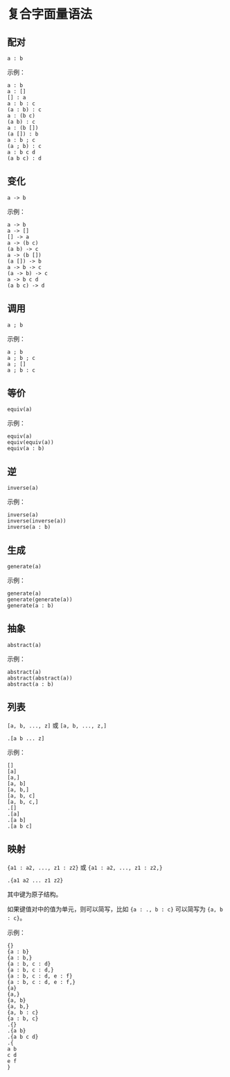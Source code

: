 # 复合字面量语法

## 配对

`a : b`

示例：

```air
a : b
a : []
[] : a
a : b : c
(a : b) : c
a : (b c)
(a b) : c
a : (b [])
(a []) : b
a : b ; c
(a ; b) : c
a : b c d
(a b c) : d
```

## 变化

`a -> b`

示例：

```air
a -> b
a -> []
[] -> a
a -> (b c)
(a b) -> c
a -> (b [])
(a []) -> b
a -> b -> c
(a -> b) -> c
a -> b c d
(a b c) -> d
```

## 调用

`a ; b`

示例：

```Air
a ; b
a ; b ; c
a ; []
a ; b : c
```

## 等价

`equiv(a)`

示例：

```air
equiv(a)
equiv(equiv(a))
equiv(a : b)
```

## 逆

`inverse(a)`

示例：

```air
inverse(a)
inverse(inverse(a))
inverse(a : b)
```

## 生成

`generate(a)`

示例：

```air
generate(a)
generate(generate(a))
generate(a : b)
```

## 抽象

`abstract(a)`

示例：

```air
abstract(a)
abstract(abstract(a))
abstract(a : b)
```

## 列表

`[a, b, ..., z]` 或 `[a, b, ..., z,]`

`.[a b ... z]`

示例：

```air
[]
[a]
[a,]
[a, b]
[a, b,]
[a, b, c]
[a, b, c,]
.[]
.[a]
.[a b]
.[a b c]
```

## 映射

`{a1 : a2, ..., z1 : z2}` 或 `{a1 : a2, ..., z1 : z2,}`

`.{a1 a2 ... z1 z2}`

其中键为原子结构。

如果键值对中的值为单元，则可以简写，比如 `{a : ., b : c}` 可以简写为 `{a, b : c}`。

示例：

```air
{}
{a : b}
{a : b,}
{a : b, c : d}
{a : b, c : d,}
{a : b, c : d, e : f}
{a : b, c : d, e : f,}
{a}
{a,}
{a, b}
{a, b,}
{a, b : c}
{a : b, c}
.{}
.{a b}
.{a b c d}
.{
a b
c d
e f
}
```
